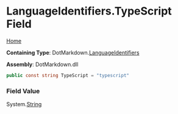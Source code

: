 <a name="_top"></a>

# LanguageIdentifiers\.TypeScript Field

[Home](../../../README.md#_top)

**Containing Type**: DotMarkdown\.[LanguageIdentifiers](../README.md#_top)

**Assembly**: DotMarkdown\.dll

```csharp
public const string TypeScript = "typescript"
```

### Field Value

System\.[String](https://docs.microsoft.com/en-us/dotnet/api/system.string)